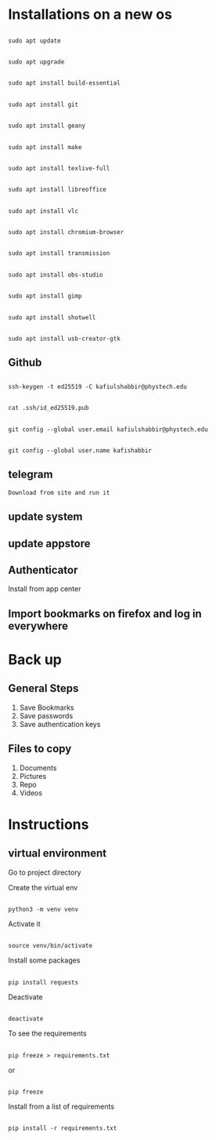 # Installations on a new os
##
	sudo apt update
	
##
	sudo apt upgrade
	
##
	sudo apt install build-essential

##
	sudo apt install git
	
##
	sudo apt install geany

##
	sudo apt install make 

##
	sudo apt install texlive-full
	
##
	sudo apt install libreoffice

##
	sudo apt install vlc
	
##
	sudo apt install chromium-browser
	
##
	sudo apt install transmission
	
##
	sudo apt install obs-studio

##
	sudo apt install gimp
	
##
	sudo apt install shotwell
	
##
	sudo apt install usb-creator-gtk

## Github
##
	ssh-keygen -t ed25519 -C kafiulshabbir@phystech.edu
	
##
    cat .ssh/id_ed25519.pub

##
	git config --global user.email kafiulshabbir@phystech.edu

##
	git config --global user.name kafishabbir
	

## telegram
	Download from site and run it

## update system
## update appstore

## Authenticator
Install from app center

## Import bookmarks on firefox and log in everywhere



# Back up

## General Steps
1. Save Bookmarks
1. Save passwords
1. Save authentication keys

## Files to copy
1. Documents
2. Pictures
3. Repo
4. Videos


# Instructions
## virtual environment 
Go to project directory

Create the virtual env
##
	python3 -m venv venv

Activate it
##
	source venv/bin/activate

Install some packages
##
	pip install requests

Deactivate
##
	deactivate
	
To see the requirements
##
	pip freeze > requirements.txt
or
##
	pip freeze 
	
Install from a list of requirements
##
	pip install -r requirements.txt
